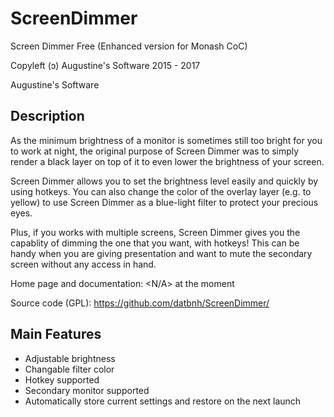 # ScreenDimmer
Screen Dimmer Free (Enhanced version for Monash CoC)

Copyleft (ↄ) Augustine's Software 2015 - 2017

Augustine's Software

## Description
As the minimum brightness of a monitor is sometimes still too bright for you to work at night, the original purpose of Screen Dimmer was to simply render a black layer on top of it to even lower the brightness of your screen.

Screen Dimmer allows you to set the brightness level easily and quickly by using hotkeys. You can also change the color of the overlay layer (e.g. to yellow) to use Screen Dimmer as a blue-light filter to protect your precious eyes.

Plus, if you works with multiple screens, Screen Dimmer gives you the capablity of dimming the one that you want, with hotkeys! This can be handy when you are giving presentation and want to mute the secondary screen without any access in hand.

Home page and documentation: <N/A> at the moment

Source code (GPL): https://github.com/datbnh/ScreenDimmer/

## Main Features
* Adjustable brightness
* Changable filter color
* Hotkey supported
* Secondary monitor supported
* Automatically store current settings and restore on the next launch
